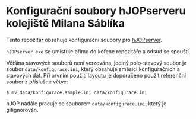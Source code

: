 # Konfigurační soubory hJOPserveru kolejiště Milana Sáblíka

Tento repozitář obsahuje konfigurační soubory
pro [hJOPserver](https://github.com/kmzbrnoI/hJOPserver).

`hJOPserver.exe` se umisťuje přímo do kořene repozitáře a odsud se spouští.

Většina stavových souborů není verzována, jediný polo-stavový soubor
je soubor `data/konfigurace.ini`, který obsahuje směsici konfiguračních
a stavových dat. Při prvním použití layoutu je doporučeno použít referenční
soubor z příslušné větve:

```
$ mv data/konfigurace.sample.ini data/konfigurace.ini
```

hJOP nadále pracuje se souborem `data/konfigurace.ini`, který je gitignorován.